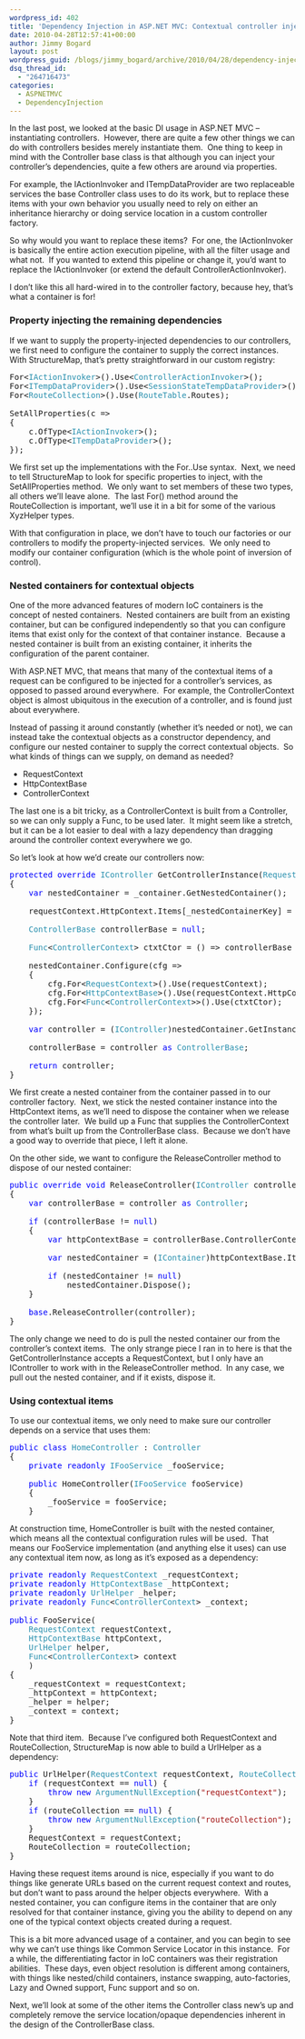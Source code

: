 ```yaml
---
wordpress_id: 402
title: 'Dependency Injection in ASP.NET MVC: Contextual controller injection'
date: 2010-04-28T12:57:41+00:00
author: Jimmy Bogard
layout: post
wordpress_guid: /blogs/jimmy_bogard/archive/2010/04/28/dependency-injection-in-asp-net-mvc-contextual-controller-injection.aspx
dsq_thread_id:
  - "264716473"
categories:
  - ASPNETMVC
  - DependencyInjection
---
```

In the last post, we looked at the basic DI usage in ASP.NET MVC – instantiating controllers.&#160; However, there are quite a few other things we can do with controllers besides merely instantiate them.&#160; One thing to keep in mind with the Controller base class is that although you can inject your controller’s dependencies, quite a few others are around via properties.

For example, the IActionInvoker and ITempDataProvider are two replaceable services the base Controller class uses to do its work, but to replace these items with your own behavior you usually need to rely on either an inheritance hierarchy or doing service location in a custom controller factory.

So why would you want to replace these items?&#160; For one, the IActionInvoker is basically the entire action execution pipeline, with all the filter usage and what not.&#160; If you wanted to extend this pipeline or change it, you’d want to replace the IActionInvoker (or extend the default ControllerActionInvoker).

I don’t like this all hard-wired in to the controller factory, because hey, that’s what a container is for!

### 

### Property injecting the remaining dependencies

If we want to supply the property-injected dependencies to our controllers, we first need to configure the container to supply the correct instances.&#160; With StructureMap, that’s pretty straightforward in our custom registry:

<pre>For&lt;<span style="color: #2b91af">IActionInvoker</span>&gt;().Use&lt;<span style="color: #2b91af">ControllerActionInvoker</span>&gt;();
For&lt;<span style="color: #2b91af">ITempDataProvider</span>&gt;().Use&lt;<span style="color: #2b91af">SessionStateTempDataProvider</span>&gt;();
For&lt;<span style="color: #2b91af">RouteCollection</span>&gt;().Use(<span style="color: #2b91af">RouteTable</span>.Routes);

SetAllProperties(c =&gt;
{
    c.OfType&lt;<span style="color: #2b91af">IActionInvoker</span>&gt;();
    c.OfType&lt;<span style="color: #2b91af">ITempDataProvider</span>&gt;();
});</pre>

[](http://11011.net/software/vspaste)

[](http://11011.net/software/vspaste)We first set up the implementations with the For..Use syntax.&#160; Next, we need to tell StructureMap to look for specific properties to inject, with the SetAllProperties method.&#160; We only want to set members of these two types, all others we’ll leave alone.&#160; The last For() method around the RouteCollection is important, we’ll use it in a bit for some of the various XyzHelper types.

With that configuration in place, we don’t have to touch our factories or our controllers to modify the property-injected services.&#160; We only need to modify our container configuration (which is the whole point of inversion of control).

### Nested containers for contextual objects

One of the more advanced features of modern IoC containers is the concept of nested containers.&#160; Nested containers are built from an existing container, but can be configured independently so that you can configure items that exist only for the context of that container instance.&#160; Because a nested container is built from an existing container, it inherits the configuration of the parent container.

With ASP.NET MVC, that means that many of the contextual items of a request can be configured to be injected for a controller’s services, as opposed to passed around everywhere.&#160; For example, the ControllerContext object is almost ubiquitous in the execution of a controller, and is found just about everywhere.

Instead of passing it around constantly (whether it’s needed or not), we can instead take the contextual objects as a constructor dependency, and configure our nested container to supply the correct contextual objects.&#160; So what kinds of things can we supply, on demand as needed?

  * RequestContext
  * HttpContextBase
  * ControllerContext

The last one is a bit tricky, as a ControllerContext is built from a Controller, so we can only supply a Func<ControllerContext>, to be used later.&#160; It might seem like a stretch, but it can be a lot easier to deal with a lazy dependency than dragging around the controller context everywhere we go.

So let’s look at how we’d create our controllers now:

<pre><span style="color: blue">protected override </span><span style="color: #2b91af">IController </span>GetControllerInstance(<span style="color: #2b91af">RequestContext </span>requestContext, <span style="color: #2b91af">Type </span>controllerType)
{
    <span style="color: blue">var </span>nestedContainer = _container.GetNestedContainer();

    requestContext.HttpContext.Items[_nestedContainerKey] = nestedContainer;

    <span style="color: #2b91af">ControllerBase </span>controllerBase = <span style="color: blue">null</span>;

    <span style="color: #2b91af">Func</span>&lt;<span style="color: #2b91af">ControllerContext</span>&gt; ctxtCtor = () =&gt; controllerBase == <span style="color: blue">null </span>? <span style="color: blue">null </span>: controllerBase.ControllerContext;

    nestedContainer.Configure(cfg =&gt;
    {
        cfg.For&lt;<span style="color: #2b91af">RequestContext</span>&gt;().Use(requestContext);
        cfg.For&lt;<span style="color: #2b91af">HttpContextBase</span>&gt;().Use(requestContext.HttpContext);
        cfg.For&lt;<span style="color: #2b91af">Func</span>&lt;<span style="color: #2b91af">ControllerContext</span>&gt;&gt;().Use(ctxtCtor);
    });

    <span style="color: blue">var </span>controller = (<span style="color: #2b91af">IController</span>)nestedContainer.GetInstance(controllerType);

    controllerBase = controller <span style="color: blue">as </span><span style="color: #2b91af">ControllerBase</span>;

    <span style="color: blue">return </span>controller;
}</pre>

[](http://11011.net/software/vspaste)

We first create a nested container from the container passed in to our controller factory.&#160; Next, we stick the nested container instance into the HttpContext items, as we’ll need to dispose the container when we release the controller later.&#160; We build up a Func<ControllerContext> that supplies the ControllerContext from what’s built up from the ControllerBase class.&#160; Because we don’t have a good way to override that piece, I left it alone.

On the other side, we want to configure the ReleaseController method to dispose of our nested container:

<pre><span style="color: blue">public override void </span>ReleaseController(<span style="color: #2b91af">IController </span>controller)
{
    <span style="color: blue">var </span>controllerBase = controller <span style="color: blue">as </span><span style="color: #2b91af">Controller</span>;

    <span style="color: blue">if </span>(controllerBase != <span style="color: blue">null</span>)
    {
        <span style="color: blue">var </span>httpContextBase = controllerBase.ControllerContext.HttpContext;

        <span style="color: blue">var </span>nestedContainer = (<span style="color: #2b91af">IContainer</span>)httpContextBase.Items[_nestedContainerKey];

        <span style="color: blue">if </span>(nestedContainer != <span style="color: blue">null</span>)
            nestedContainer.Dispose();
    }

    <span style="color: blue">base</span>.ReleaseController(controller);
}</pre>

[](http://11011.net/software/vspaste)

The only change we need to do is pull the nested container our from the controller’s context items.&#160; The only strange piece I ran in to here is that the GetControllerInstance accepts a RequestContext, but I only have an IController to work with in the ReleaseController method.&#160; In any case, we pull out the nested container, and if it exists, dispose it.

### Using contextual items

To use our contextual items, we only need to make sure our controller depends on a service that uses them:

<pre><span style="color: blue">public class </span><span style="color: #2b91af">HomeController </span>: <span style="color: #2b91af">Controller
</span>{
    <span style="color: blue">private readonly </span><span style="color: #2b91af">IFooService </span>_fooService;

    <span style="color: blue">public </span>HomeController(<span style="color: #2b91af">IFooService </span>fooService)
    {
        _fooService = fooService;
    }</pre>

[](http://11011.net/software/vspaste)

At construction time, HomeController is built with the nested container, which means all the contextual configuration rules will be used.&#160; That means our FooService implementation (and anything else it uses) can use any contextual item now, as long as it’s exposed as a dependency:

<pre><span style="color: blue">private readonly </span><span style="color: #2b91af">RequestContext </span>_requestContext;
<span style="color: blue">private readonly </span><span style="color: #2b91af">HttpContextBase </span>_httpContext;
<span style="color: blue">private readonly </span><span style="color: #2b91af">UrlHelper </span>_helper;
<span style="color: blue">private readonly </span><span style="color: #2b91af">Func</span>&lt;<span style="color: #2b91af">ControllerContext</span>&gt; _context;

<span style="color: blue">public </span>FooService(
    <span style="color: #2b91af">RequestContext </span>requestContext,
    <span style="color: #2b91af">HttpContextBase </span>httpContext,
    <span style="color: #2b91af">UrlHelper </span>helper,
    <span style="color: #2b91af">Func</span>&lt;<span style="color: #2b91af">ControllerContext</span>&gt; context
    )
{
    _requestContext = requestContext;
    _httpContext = httpContext;
    _helper = helper;
    _context = context;
}</pre>

[](http://11011.net/software/vspaste)

Note that third item.&#160; Because I’ve configured both RequestContext and RouteCollection, StructureMap is now able to build a UrlHelper as a dependency:

<pre><span style="color: blue">public </span>UrlHelper(<span style="color: #2b91af">RequestContext </span>requestContext, <span style="color: #2b91af">RouteCollection </span>routeCollection) {
    <span style="color: blue">if </span>(requestContext == <span style="color: blue">null</span>) {
        <span style="color: blue">throw new </span><span style="color: #2b91af">ArgumentNullException</span>(<span style="color: #a31515">"requestContext"</span>);
    }
    <span style="color: blue">if </span>(routeCollection == <span style="color: blue">null</span>) {
        <span style="color: blue">throw new </span><span style="color: #2b91af">ArgumentNullException</span>(<span style="color: #a31515">"routeCollection"</span>);
    }
    RequestContext = requestContext;
    RouteCollection = routeCollection;
}</pre>

[](http://11011.net/software/vspaste)

Having these request items around is nice, especially if you want to do things like generate URLs based on the current request context and routes, but don’t want to pass around the helper objects everywhere.&#160; With a nested container, you can configure items in the container that are only resolved for that container instance, giving you the ability to depend on any one of the typical context objects created during a request.

This is a bit more advanced usage of a container, and you can begin to see why we can’t use things like Common Service Locator in this instance.&#160; For a while, the differentiating factor in IoC containers was their registration abilities.&#160; These days, even object resolution is different among containers, with things like nested/child containers, instance swapping, auto-factories, Lazy<T> and Owned<T> support, Func<T> support and so on.

Next, we’ll look at some of the other items the Controller class new’s up and completely remove the service location/opaque dependencies inherent in the design of the ControllerBase class.